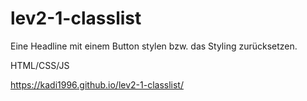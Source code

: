 # lev2-1-classlist

Eine Headline mit einem Button stylen bzw. das Styling zurücksetzen. 

HTML/CSS/JS

https://kadi1996.github.io/lev2-1-classlist/
